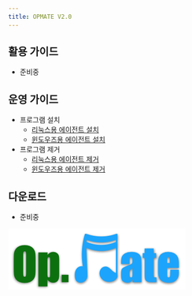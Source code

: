```yaml
---
title: OPMATE V2.0
---
```


## 활용 가이드

- 준비중

## 운영 가이드

- 프로그램 설치
  - [리눅스용 에이전트 설치](InstallAgentLinux.md)
  - [윈도우즈용 에이전트 설치](InstallAgentWindows.md)
- 프로그램 제거
  - [리눅스용 에이전트 제거](UninstallAgentLinux.md)
  - [윈도우즈용 에이전트 제거](UninstallAgentWindows.md)


## 다운로드

- 준비중

<!--
**주의** : **마스터의 버전이 V2.0**인 경우에만 아래 에이전트를 설치하시기 바랍니다.

- **OPMATE Agent _v2.0.004_**
  - [opma-installer-2.0.004-linux-20211230.tar.gz](https://github.com/opmate/opmate.github.io/releases/download/OPMATE-AGENT-v2.0.004/opma-installer-2.0.004-linux-20211230.tar.gz)
  - [opma-installer-2.0.004-windows-20211230.exe](https://github.com/opmate/opmate.github.io/releases/download/OPMATE-AGENT-v2.0.004/opma-installer-2.0.004-windows-20211230.exe)
-->

![Alt text](/img/opmate-small.png)
